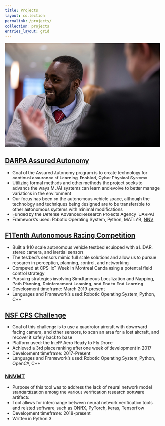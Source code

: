 ```yaml
---
title: Projects
layout: collection
permalink: /projects/
collection: projects
entries_layout: grid
---
```


![Patrick](/pages/images/projects2.jpg "Projects Image")
## [DARPA Assured Autonomy](https://www.darpa.mil/news-events/2020-01-29)

- Goal of the Assured Autonomy program is to create technology for continual assurance of Learning-Enabled, Cyber Physical Systems
-  Utilizing formal methods and other methods the project seeks to advance the ways ML/AI systems can learn and evolve to better manage variations in the environment
- Our focus has been on the autonomous vehicle space, although the technology and techniques being designed are to be transferable to other autonomous systems with minimal modifications
- Funded by the Defense Advanced Research Projects Agency (DARPA)
- Framework’s used: Robotic Operating System, Python, MATLAB, [NNV](github.com/verivital/nnv)

## [F1Tenth Autonomous Racing Competition](https://github.com/pmusau17/Platooning-F1Tenth)

- Built a 1/10 scale autonomous vehicle testbed equipped with a LIDAR, stereo camera, and inertial sensors
- The testbed’s sensors mimic full scale solutions and allow us to pursue research in perception, planning, control, and networking
- Competed at CPS-IoT Week in Montreal Canda using a potential field control strategy
- Pursuing strategies involving Simultaneous Localization and Mapping, Path Planning, Reinforcement Learning, and End to End Learning
- Development timeframe: March 2019-present
- Languages and Framework’s used: Robotic Operating System, Python, C++

## [NSF CPS Challenge](https://github.com/verivital/VandyCPS)

- Goal of this challenge is to use a quadrotor aircraft with downward facing camera, and other sensors, to scan an area for a lost aircraft, and recover it safely back to base
- Platform used: the Intel® Aero Ready to Fly Drone
- Achieved a 3rd place ranking after one week of development in 2017
- Development timeframe: 2017-Present
- Languages and Framework’s used: Robotic Operating System, Python, OpenCV, C++

### [NNVMT](https://github.com/verivital/nnvmt)

- Purpose of this tool was to address the lack of neural network model standardization among the various verification research software artifacts
- Tool allows for interchange between neural network verification tools and related software, such as ONNX, PyTorch, Keras, Tensorflow
- Development timeframe: 2018-present
- Written in Python 3
